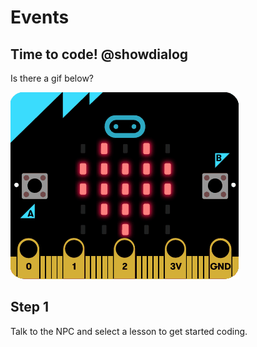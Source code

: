 # Events

## Time to code! @showdialog

Is there a gif below?

![Show the gif](/gifs/sim.gif)

## Step 1

Talk to the NPC and select a lesson to get started coding.
